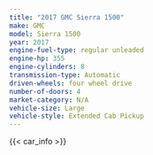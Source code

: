 ```yaml
---
title: "2017 GMC Sierra 1500"
make: GMC
model: Sierra 1500
year: 2017
engine-fuel-type: regular unleaded
engine-hp: 355
engine-cylinders: 8
transmission-type: Automatic
driven-wheels: four wheel drive
number-of-doors: 4
market-category: N/A
vehicle-size: Large
vehicle-style: Extended Cab Pickup
---
```


{{< car_info >}}
